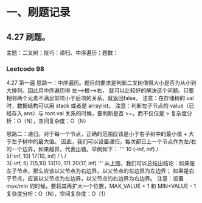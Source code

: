 # 一、刷题记录
## 4.27 刷题。
主题：二叉树；技巧：递归、中序遍历；题数：
### Leetcode 98
4.27 第一遍
思路一：中序遍历。题目的要求是判断二叉树值得大小是否为从小到大排列。因此用中序遍历得 左-->根-->右，
就可以比较好的解决这个问题。只要相邻两个元素不满足前项小于后项的关系，就返回false。
注意：在存储树的 val 时，数据结构可以用 stack 或者是 arraylist。
注意：判断左子节点的 value（已经存入 ans）与 root.val 关系的时候，要判断是否 >=，而不仅仅是 >
复杂度分析：O（N），空间复杂度：O（N）

思路二：递归。对于每一个节点，正确的范围应该是小于右子树中的最小值 + 大于左子树中的最大值。
因此，我们可以设置递归，每次都已上一个节点作为左/右的一个边界，如果越界，代表出错。举例如下：
'''
              10 (-inf, inf)
               /          \
       5(-inf, 10)      17(10, inf)
        /     \          /       \
  3(-inf, 5)  7(5,10)  13(10, 17)   20(17, inf)
'''
从上图，我们可以总结出结论：如果是左子节点，那么应该以父节点为右边界，以父节点的左边界为左边界；
如果是右子节点，应该以父节点为左边界，以父节点的右边界为右边界。
注意：设置max/min 的时候，要将其再扩大一个位置，MAX_VALUE + 1 和 MIN+VALUE - 1
复杂度分析：O（N），空间复杂度：O（1）

